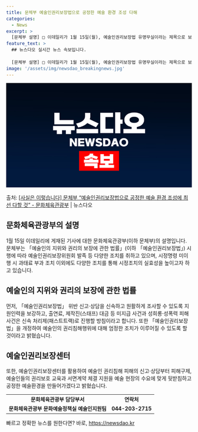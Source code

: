 ```yaml
---
title: 문체부 예술인권리보장법으로 공정한 예술 환경 조성 다해
categories:
  - News
excerpt: >
  [문체부 설명] □ 이데일리가 1월 15일(월), 예술인권리보장법 유명무실이라는 제목으로 보도한 기고문과 관…
feature_text: >
  ## 뉴스다오 실시간 뉴스 속보입니다.

  [문체부 설명] □ 이데일리가 1월 15일(월), 예술인권리보장법 유명무실이라는 제목으로 보도한 기고문과 관…
image: '/assets/img/newsdao_breakingnews.jpg'
---
```


![뉴스다오 속보](/assets/img/newsdao_breakingnews.jpg)

<p>출처: <a href="https://newsdao.kr/3011" rel="dofollow">[사실은 이렇습니다] 문체부 “예술인권리보장법으로 공정한 예술 환경 조성에 최선 다할 것” - 문화체육관광부</a> | 뉴스다오</p>

<h2 data-ke-size="size26">문화체육관광부의 설명</h2>
<p data-ke-size="size16">1월 15일 이데일리에 게재된 기사에 대한 문화체육관광부(이하 문체부)의 설명입니다.  문체부는 「예술인의 지위와 권리의 보장에 관한 법률」(이하 「예술인권리보장법」) 시행에 따라 예술인권리보장위원회 발족 등 다양한 조치를 취하고 있으며, 시정명령 미이행 시 과태료 부과 조치 이외에도 다양한 조치를 통해 시정조치의 실효성을 높이고자 하고 있습니다.</p>

<h2 data-ke-size="size26">예술인의 지위와 권리의 보장에 관한 법률</h2>
<p data-ke-size="size16">먼저, 「예술인권리보장법」 위반 신고·상담을 신속하고 원활하게 조사할 수 있도록 지원인력을 보강하고, 출연료, 제작진(스태프) 대금 등 미지급 사건과 성희롱·성폭력 피해사건은 신속 처리제(패스트트랙)로 진행할 방침이라고 합니다. 또한 「예술인권리보장법」을 개정하여 예술인의 권리침해행위에 대해 엄정한 조치가 이루어질 수 있도록 할 것이라고 밝혔습니다.</p>

<h2 data-ke-size="size26">예술인권리보장센터</h2>
<p data-ke-size="size16">또한, 예술인권리보장센터를 활용하여 예술인 권리침해 피해의 신고·상담부터 피해구제, 예술인들의 권리보호 교육과 서면계약 체결 지원을 예술 현장의 수요에 맞게 뒷받침하고 공정한 예술환경을 만들어가겠다고 밝혔습니다.</p>

<table>
  <tbody>
    <tr>
      <td style="text-align: center; height: 17px;"><b>문화체육관광부 담당부서</b></td>
      <td style="text-align: center; height: 17px;"><b>연락처</b></td>
    </tr>
    <tr>
      <td style="text-align: center; "><b>문화체육관광부 문화예술정책실 예술인지원팀</b></td>
      <td style="text-align: center; "><b>044-203-2715</b></td>
    </tr>
  </tbody>
</table>
<p data-ke-size="size16"></p> 

빠르고 정확한 뉴스를 원한다면? 바로, <a href="https://newsdao.kr" rel="dofollow">https://newsdao.kr</a>


    
